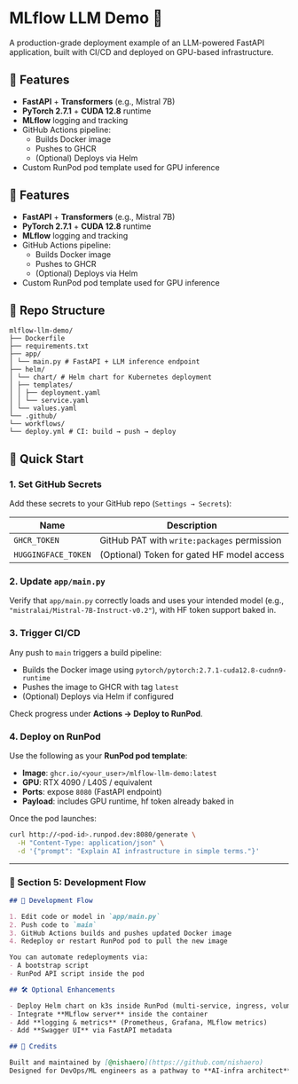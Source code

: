 # MLflow LLM Demo 🚀

A production-grade deployment example of an LLM-powered FastAPI application, built with CI/CD and deployed on GPU-based infrastructure.

## 🔧 Features

- **FastAPI** + **Transformers** (e.g., Mistral 7B)
- **PyTorch 2.7.1** + **CUDA 12.8** runtime
- **MLflow** logging and tracking
- GitHub Actions pipeline:
  - Builds Docker image
  - Pushes to GHCR
  - (Optional) Deploys via Helm
- Custom RunPod pod template used for GPU inference

## 🔧 Features

- **FastAPI** + **Transformers** (e.g., Mistral 7B)
- **PyTorch 2.7.1** + **CUDA 12.8** runtime
- **MLflow** logging and tracking
- GitHub Actions pipeline:
  - Builds Docker image
  - Pushes to GHCR
  - (Optional) Deploys via Helm
- Custom RunPod pod template used for GPU inference

## 📁 Repo Structure

```
mlflow-llm-demo/
├── Dockerfile
├── requirements.txt
├── app/
│ └── main.py # FastAPI + LLM inference endpoint
├── helm/
│ └── chart/ # Helm chart for Kubernetes deployment
│ ├── templates/
│ │ ├── deployment.yaml
│ │ └── service.yaml
│ └── values.yaml
└── .github/
└── workflows/
└── deploy.yml # CI: build → push → deploy
```


## 🚪 Quick Start

### 1. Set GitHub Secrets

Add these secrets to your GitHub repo (`Settings → Secrets`):

| Name                | Description                                       |
|---------------------|---------------------------------------------------|
| `GHCR_TOKEN`        | GitHub PAT with `write:packages` permission       |
| `HUGGINGFACE_TOKEN` | (Optional) Token for gated HF model access        |

### 2. Update `app/main.py`

Verify that `app/main.py` correctly loads and uses your intended model (e.g., `"mistralai/Mistral-7B-Instruct-v0.2"`), with HF token support baked in.

### 3. Trigger CI/CD

Any push to `main` triggers a build pipeline:

- Builds the Docker image using `pytorch/pytorch:2.7.1-cuda12.8-cudnn9-runtime`
- Pushes the image to GHCR with tag `latest`
- (Optional) Deploys via Helm if configured

Check progress under **Actions → Deploy to RunPod**.

### 4. Deploy on RunPod

Use the following as your **RunPod pod template**:

- **Image**: `ghcr.io/<your_user>/mlflow-llm-demo:latest`
- **GPU**: RTX 4090 / L40S / equivalent
- **Ports**: expose `8080` (FastAPI endpoint)
- **Payload**: includes GPU runtime, hf token already baked in

Once the pod launches:
```bash
curl http://<pod-id>.runpod.dev:8080/generate \
  -H "Content-Type: application/json" \
  -d '{"prompt": "Explain AI infrastructure in simple terms."}'
```

---

### 🧩 Section 5: Development Flow

```markdown
## 🚦 Development Flow

1. Edit code or model in `app/main.py`
2. Push code to `main`
3. GitHub Actions builds and pushes updated Docker image
4. Redeploy or restart RunPod pod to pull the new image

You can automate redeployments via:
- A bootstrap script
- RunPod API script inside the pod

## 🛠️ Optional Enhancements

- Deploy Helm chart on k3s inside RunPod (multi-service, ingress, volumes)
- Integrate **MLflow server** inside the container
- Add **logging & metrics** (Prometheus, Grafana, MLflow metrics)
- Add **Swagger UI** via FastAPI metadata

## 👤 Credits

Built and maintained by [@nishaero](https://github.com/nishaero)  
Designed for DevOps/ML engineers as a pathway to **AI‑infra architect** roles
